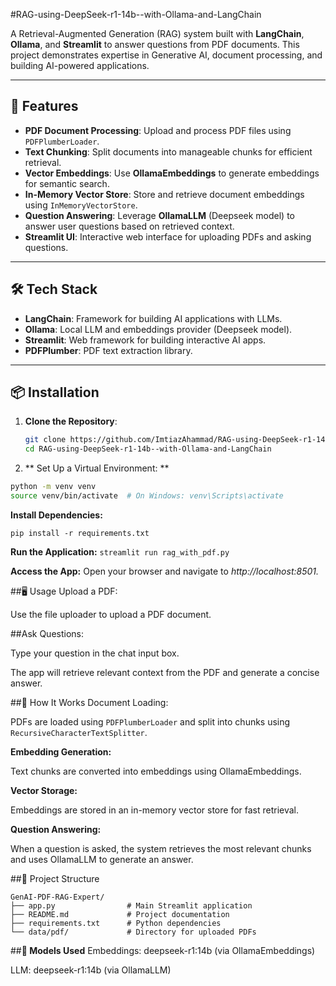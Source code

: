 #RAG-using-DeepSeek-r1-14b--with-Ollama-and-LangChain

A Retrieval-Augmented Generation (RAG) system built with **LangChain**, **Ollama**, and **Streamlit** to answer questions from PDF documents. This project demonstrates expertise in Generative AI, document processing, and building AI-powered applications.

---

## 🚀 Features

- **PDF Document Processing**: Upload and process PDF files using `PDFPlumberLoader`.
- **Text Chunking**: Split documents into manageable chunks for efficient retrieval.
- **Vector Embeddings**: Use **OllamaEmbeddings** to generate embeddings for semantic search.
- **In-Memory Vector Store**: Store and retrieve document embeddings using `InMemoryVectorStore`.
- **Question Answering**: Leverage **OllamaLLM** (Deepseek model) to answer user questions based on retrieved context.
- **Streamlit UI**: Interactive web interface for uploading PDFs and asking questions.

---

## 🛠️ Tech Stack

- **LangChain**: Framework for building AI applications with LLMs.
- **Ollama**: Local LLM and embeddings provider (Deepseek model).
- **Streamlit**: Web framework for building interactive AI apps.
- **PDFPlumber**: PDF text extraction library.

---

## 📦 Installation

1. **Clone the Repository**:
   ```bash
   git clone https://github.com/ImtiazAhammad/RAG-using-DeepSeek-r1-14b--with-Ollama-and-LangChain.git
   cd RAG-using-DeepSeek-r1-14b--with-Ollama-and-LangChain

2. ** Set Up a Virtual Environment: **

 ```bash
python -m venv venv
source venv/bin/activate  # On Windows: venv\Scripts\activate
```

**Install Dependencies:**

```pip install -r requirements.txt```

**Run the Application:**
`` streamlit run rag_with_pdf.py ``

**Access the App:**
Open your browser and navigate to _http://localhost:8501._

##🖥️ Usage
Upload a PDF:

Use the file uploader to upload a PDF document.

##Ask Questions:

Type your question in the chat input box.

The app will retrieve relevant context from the PDF and generate a concise answer.

##🧠 How It Works
Document Loading:

PDFs are loaded using ```PDFPlumberLoader``` and split into chunks using ```RecursiveCharacterTextSplitter```.

**Embedding Generation:**

Text chunks are converted into embeddings using OllamaEmbeddings.

**Vector Storage:**

Embeddings are stored in an in-memory vector store for fast retrieval.

**Question Answering:**

When a question is asked, the system retrieves the most relevant chunks and uses OllamaLLM to generate an answer.

##📂 Project Structure
```
GenAI-PDF-RAG-Expert/
├── app.py                # Main Streamlit application
├── README.md             # Project documentation
├── requirements.txt      # Python dependencies
└── data/pdf/             # Directory for uploaded PDFs
```
##**🤖 Models Used**
Embeddings: deepseek-r1:14b (via OllamaEmbeddings)

LLM: deepseek-r1:14b (via OllamaLLM)
